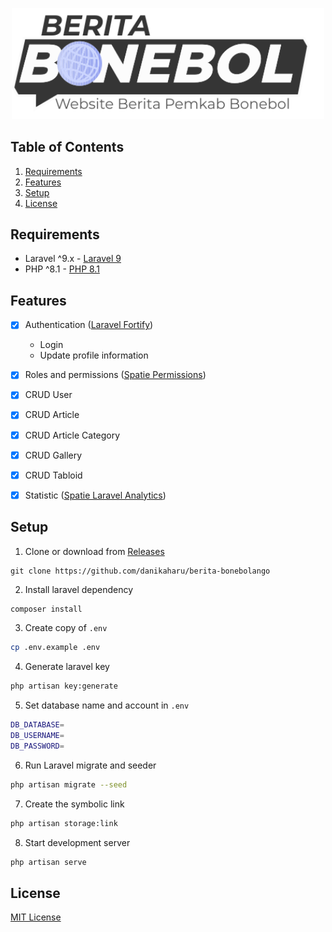 <p align="center"><img src="/public/template/home/assets/img/logo_berita.svg" alt="Logo" width="500"></p>

<div align="center">


</div>

## Table of Contents
1. [Requirements](#requirements)
2. [Features](#features)
3. [Setup](#setup)
4. [License](#license)

## Requirements
- Laravel ^9.x - [Laravel 9](https://laravel.com/docs/9.x)
- PHP ^8.1 - [PHP 8.1](https://www.php.net/releases/8.1/en.php)

## Features
- [x] Authentication ([Laravel Fortify](https://laravel.com/docs/9.x/fortify))
    - Login
    - Update profile information 
- [x] Roles and permissions ([Spatie Permissions](https://spatie.be/docs/laravel-permission/v5/introduction))
- [x] CRUD User
- [x] CRUD Article
- [x] CRUD Article Category
- [x] CRUD Gallery
- [x] CRUD Tabloid
- [x] Statistic ([Spatie Laravel Analytics](https://github.com/spatie/laravel-analytics))


## Setup
1. Clone or download from [Releases](https://github.com/danikaharu/berita-bonebolango/releases)
```shell
git clone https://github.com/danikaharu/berita-bonebolango
```

2. Install laravel dependency
```sh
composer install
```

3. Create copy of ```.env```
```sh
cp .env.example .env
```

4. Generate laravel key
```sh
php artisan key:generate
```

5. Set database name and account in ```.env```
```sh
DB_DATABASE=
DB_USERNAME=
DB_PASSWORD=
```

6.  Run Laravel migrate and seeder
```sh
php artisan migrate --seed
``` 

7. Create the symbolic link
```sh
php artisan storage:link
``` 

8. Start development server
```sh
php artisan serve
``` 

## License
[MIT License](./LICENSE)

